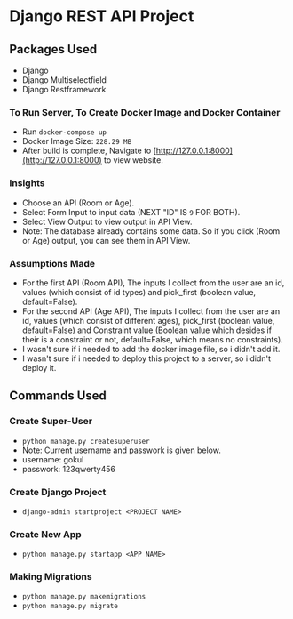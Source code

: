 # Django REST API Project

## Packages Used
- Django
- Django Multiselectfield
- Django Restframework

### To Run Server, To Create Docker Image and Docker Container
- Run `docker-compose up`
- Docker Image Size: `228.29 MB`
- After build is complete, Navigate to [http://127.0.0.1:8000](http://127.0.0.1:8000) to view website.

### Insights
- Choose an API (Room or Age).
- Select Form Input to input data (NEXT "ID" IS `9` FOR BOTH).
- Select View Output to view output in API View.
- Note: The database already contains some data. So if you click (Room or Age) output, you can see them in API View.

### Assumptions Made
- For the first API (Room API), The inputs I collect from the user are an id, values (which consist of id types) and pick_first (boolean value, default=False).
- For the second API (Age API), The inputs I collect from the user are an id, values (which consist of different ages), pick_first (boolean value, default=False) and Constraint value (Boolean value which desides if their is a constraint or not, default=False, which means no constraints).
- I wasn't sure if i needed to add the docker image file, so i didn't add it.
- I wasn't sure if i needed to deploy this project to a server, so i didn't deploy it.

## Commands Used

### Create Super-User
- `python manage.py createsuperuser`
- Note: Current username and passwork is given below.
 - username: gokul
 - passwork: 123qwerty456

### Create Django Project
- `django-admin startproject <PROJECT NAME>`

### Create New App
- `python manage.py startapp <APP NAME>`

### Making Migrations
- `python manage.py makemigrations`
- `python manage.py migrate`




